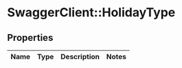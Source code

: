 # SwaggerClient::HolidayType

## Properties
Name | Type | Description | Notes
------------ | ------------- | ------------- | -------------

